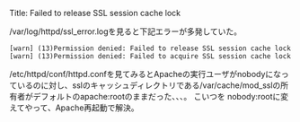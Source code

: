 Title: Failed to release SSL session cache lock

/var/log/httpd/ssl_error.logを見ると下記エラーが多発していた。

	[warn] (13)Permission denied: Failed to release SSL session cache lock
	[warn] (13)Permission denied: Failed to acquire SSL session cache lock

/etc/httpd/conf/httpd.confを見てみるとApacheの実行ユーザがnobodyになっているのに対し、sslのキャッシュディレクトリである/var/cache/mod_sslの所有者がデフォルトのapache:rootのままだった、、、。
こいつを nobody:rootに変えてやって、Apache再起動で解決。
